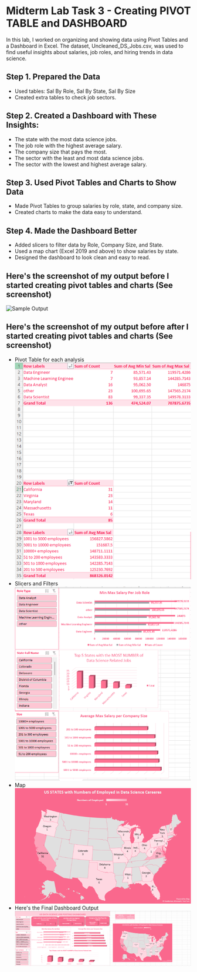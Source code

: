 # Midterm Lab Task 3 - Creating PIVOT TABLE and DASHBOARD
In this lab, I worked on organizing and showing data using Pivot Tables and a Dashboard in Excel. The dataset, Uncleaned_DS_Jobs.csv, was used to find useful insights about salaries, job roles, and hiring trends in data science.
## Step 1. Prepared the Data
- Used tables: Sal By Role, Sal By State, Sal By Size
- Created extra tables to check job sectors.
## Step 2. Created a Dashboard with These Insights:
- The state with the most data science jobs.
- The job role with the highest average salary.
- The company size that pays the most.
- The sector with the least and most data science jobs.
- The sector with the lowest and highest average salary.
## Step 3. Used Pivot Tables and Charts to Show Data
- Made Pivot Tables to group salaries by role, state, and company size.
- Created charts to make the data easy to understand.
## Step 4. Made the Dashboard Better
- Added slicers to filter data by Role, Company Size, and State.
- Used a map chart (Excel 2019 and above) to show salaries by state.
- Designed the dashboard to look clean and easy to read.
## Here's the screenshot of my output before I started creating pivot tables and charts (See screenshot)
![Sample Output](images/lab2before.png)
## Here's the screenshot of my output before after I started creating pivot tables and charts (See screenshot)
- Pivot Table for each analysis
![Sample Output](images/pivottables.png)
- Slicers and Filters
![Sample Output](images/slicers.png)
- Map
![Sample Output](images/map.png)
- Here's the Final Dashboard Output
![Sample Output](images/finaldashboard.png)
